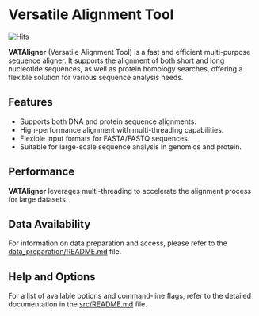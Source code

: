 # Versatile Alignment Tool 
![Hits](https://hits.seeyoufarm.com/api/count/incr/badge.svg?url=https://github.com/xuan13hao/VAT&count_bg=%2379C83D&title_bg=%23555555&icon=github.svg&icon_color=%23E7E7E7&title=hits&edge_flat=true)

**VATAligner** (Versatile Alignment Tool) is a fast and efficient multi-purpose sequence aligner. It supports the alignment of both short and long nucleotide sequences, as well as protein homology searches, offering a flexible solution for various sequence analysis needs.
<!-- 
## Prerequisites
Required for zlib and Boost
```console
dnf install zlib zlib-devel
dnf install boost-devel
``` -->

## Features
- Supports both DNA and protein sequence alignments.
- High-performance alignment with multi-threading capabilities.
- Flexible input formats for FASTA/FASTQ sequences.
- Suitable for large-scale sequence analysis in genomics and protein.

## Performance

**VATAligner** leverages multi-threading to accelerate the alignment process for large datasets. 

## Data Availability

For information on data preparation and access, please refer to the [data_preparation/README.md](data_preparation/README.md) file.

## Help and Options

For a list of available options and command-line flags, refer to the detailed documentation in the [src/README.md](src/README.md) file.

